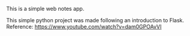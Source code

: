 This is a simple web notes app.


This simple python project was made following an introduction to Flask. 
Reference: https://www.youtube.com/watch?v=dam0GPOAvVI
